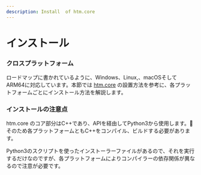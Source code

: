 ```yaml
---
description: Install  of htm.core
---
```


# インストール

###  クロスプラットフォーム

ロードマップに書かれているように、Windows、Linux,、macOSそして ARM64に対応しています。本節では [htm.core](https://github.com/htm-community/htm.core) の設置方法を参考に、各プラットフォームごとにインストール方法を解説します。

### インストールの注意点

htm.core のコア部分はC++であり、APIを経由してPython3から使用します。 そのため各プラットフォームともC++をコンパイル、ビルドする必要があります。

Python3のスクリプトを使ったインストーラーファイルがあるので、それを実行するだけなのですが、各プラットフォームによりコンパイラーの依存関係が異なるので注意が必要です。

